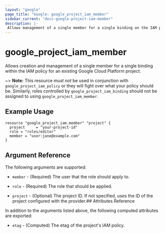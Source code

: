 ```yaml
---
layout: "google"
page_title: "Google: google_project_iam_member"
sidebar_current: "docs-google-project-iam-member"
description: |-
 Allows management of a single member for a single binding on the IAM policy for a Google Cloud Platform project.
---
```


# google\_project\_iam\_member

Allows creation and management of a single member for a single binding within
the IAM policy for an existing Google Cloud Platform project.

~> **Note:** This resource _must not_ be used in conjunction with
   `google_project_iam_policy` or they will fight over what your policy
   should be. Similarly, roles controlled by `google_project_iam_binding`
   should not be assigned to using `google_project_iam_member`.

## Example Usage

```hcl
resource "google_project_iam_member" "project" {
  project     = "your-project-id"
  role = "roles/editor"
  member = "user:jane@example.com"
}
```

## Argument Reference

The following arguments are supported:

* `member` - (Required) The user that the role should apply to.

* `role` - (Required) The role that should be applied.

* `project` - (Optional) The project ID. If not specified, uses the
    ID of the project configured with the provider.## Attributes Reference

In addition to the arguments listed above, the following computed attributes are
exported:

* `etag` - (Computed) The etag of the project's IAM policy.

